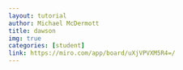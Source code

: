 ```yaml
---
layout: tutorial
author: Michael McDermott
title: dawson
img: true
categories: [student]
link: https://miro.com/app/board/uXjVPVXM5R4=/
---
```

